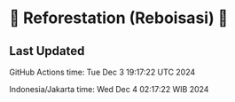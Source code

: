 
# 🌳 Reforestation (Reboisasi) 🌲

## Last Updated

GitHub Actions time: Tue Dec  3 19:17:22 UTC 2024

Indonesia/Jakarta time: Wed Dec  4 02:17:22 WIB 2024

